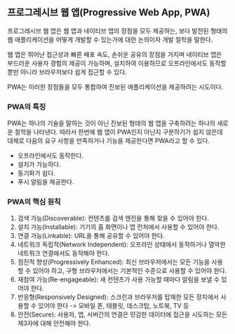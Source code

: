 ## 프로그레시브 웹 앱(Progressive Web App, PWA)

프로그레시브 웹 앱은 웹 앱과 네이티브 앱의 장점을 모두 제공하는, 보다 발전된 형태의 웹 애플리케이션을 어떻게 개발할 수 있는가에 대한 논의이자 개발 철학을 말한다.

웹 앱은 뛰어난 접근성과 빠른 배포 속도, 손쉬운 공유의 장점을 가지며 네이티브 앱은 부드러운 사용자 경험의 제공이 가능하며, 설치하여 이용하므로 오프라인에서도 동작할 뿐만 아니라 브라우저보다 쉽게 접근할 수 있다.

PWA는 이러한 장점들을 모두 통합하여 진보된 애플리케이션을 제공하려는 시도이다.

### PWA의 특징

PWA는 하나의 기술을 말하는 것이 아닌 진보된 형태의 웹 앱을 구축하려는 하나의 새로운 철학을 나타낸다. 따라서 한번에 웹 앱이 PWA인지 아닌지 구분하기가 쉽지 않은데 대체로 다음의 요구 사항을 만족하거나 기능을 제공한다면 PWA라고 할 수 있다.

- 오프라인에서도 동작한다.
- 설치가 가능하다.
- 동기화가 쉽다.
- 푸시 알림을 제공한다.

### PWA의 핵심 원칙

1. 검색 가능(Discoverable): 컨텐츠를 검색 엔진을 통해 찾을 수 있어야 한다.
2. 설치 가능(Installable): 기기의 홈 화면이나 앱 런처에서 사용할 수 있어야 한다.
3. 연결 가능(Linkable): URL을 통해 공유할 수 있어야 한다.
4. 네트워크 독립적(Network Independent): 오프라인 상태에서 동작하거나 열악한 네트워크 연결에서도 동작해야 한다.
5. 점진적 향상(Progressively Enhanced): 최신 브라우저에서는 모든 기능을 사용할 수 있어야 하고, 구형 브라우저에서는 기본적인 수준으로 사용할 수 있어야 한다.
6. 재참여 가능(Re-engageable): 새 컨텐츠가 사용 가능할 때마다 알림을 보낼 수 있어야 한다.
7. 반응형(Responsively Designed): 스크린과 브라우저를 탑재한 모든 장치에서 사용할 수 있어야 한다 -> 모바일 폰, 태블릿, 데스크탑, 노트북, TV 등
8. 안전(Secure): 사용자, 앱, 서버간의 연결은 민감한 데이터에 접근을 시도하는 모든 제3자에 대해 안전해야 한다.

